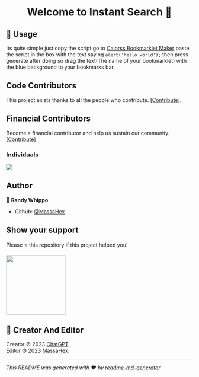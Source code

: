<h1 align="center">Welcome to Instant Search 👋</h1>

## 🚀 Usage

Its quite simple just copy the script go to <a href="https://caiorss.github.io/bookmarklet-maker/">Caiorss Bookmarklet Maker</a> paste the script in the box with the text saying ``alert('hello world');`` then press generate after doing so drag the text(The name of your bookmarklet) with the blue background to your bookmarks bar.

## Code Contributors

This project exists thanks to all the people who contribute. [[Contribute](CONTRIBUTING.md)].
<a href="https://github.com/MassaHex/Intant-Search/graphs/contributors"><img src="" /></a>

## Financial Contributors

Become a financial contributor and help us sustain our community. [[Contribute](https://opencollective.com/readme-md-generator/contribute)]

### Individuals

<a href="https://opencollective.com/readme-md-generator"><img src="https://opencollective.com/readme-md-generator/individuals.svg?width=890"></a>

## Author

👤 **Randy Whippo**

- Github: [@MassaHex](https://github.com/MassaHex)

## Show your support

Please ⭐️ this repository if this project helped you!

<a href="https://youtube.com/@MassaHex">
  <img src="https://xcde.pages.dev/assets/NHS.png" width="160">
</a>

## 📝 Creator And Editor

Creator ℗ 2023 [ChatGPT](https://openai.com/).<br />
Editor ℗ 2023 [MassaHex](https://github.com/MassaHex).<br />

---

_This README was generated with ❤️ by [readme-md-generator](https://github.com/kefranabg/readme-md-generator)_
